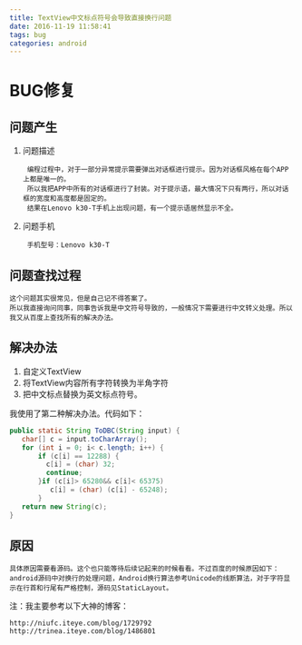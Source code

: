 ```yaml
---
title: TextView中文标点符号会导致直接换行问题
date: 2016-11-19 11:58:41
tags: bug
categories: android
---
```


# BUG修复
## 问题产生
1. 问题描述

		编程过程中，对于一部分异常提示需要弹出对话框进行提示。因为对话框风格在每个APP上都是唯一的。
		所以我把APP中所有的对话框进行了封装。对于提示语，最大情况下只有两行，所以对话框的宽度和高度都是固定的。
		结果在Lenovo k30-T手机上出现问题，有一个提示语居然显示不全。

2. 问题手机

		手机型号：Lenovo k30-T

## 问题查找过程
	这个问题其实很常见，但是自己记不得答案了。
	所以我直接询问同事，同事告诉我是中文符号导致的，一般情况下需要进行中文转义处理。所以我又从百度上查找所有的解决办法。

## 解决办法
1. 自定义TextView
2. 将TextView内容所有字符转换为半角字符
3. 把中文标点替换为英文标点符号。

我使用了第二种解决办法。代码如下：

```java
public static String ToDBC(String input) {  
   char[] c = input.toCharArray();  
   for (int i = 0; i< c.length; i++) {  
       if (c[i] == 12288) {  
         c[i] = (char) 32;  
         continue;  
       }if (c[i]> 65280&& c[i]< 65375)  
          c[i] = (char) (c[i] - 65248);  
       }  
   return new String(c);  
}  
```

## 原因
	具体原因需要看源码。这个也只能等待后续记起来的时候看看。不过百度的时候原因如下：
	android源码中对换行的处理问题，Android换行算法参考Unicode的线断算法，对于字符显示在行首和行尾有严格控制，源码见StaticLayout。

注：我主要参考以下大神的博客：

	http://niufc.iteye.com/blog/1729792
	http://trinea.iteye.com/blog/1486801

